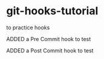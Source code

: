 # git-hooks-tutorial
to practice hooks 

ADDED a Pre Commit hook to test

ADDED a Post Commit hook to test
